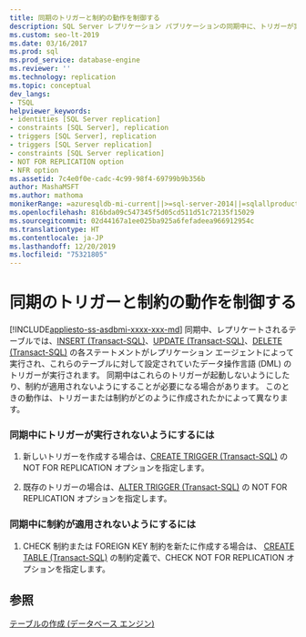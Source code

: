 ```yaml
---
title: 同期のトリガーと制約の動作を制御する
description: SQL Server レプリケーション パブリケーションの同期中に、トリガーが実行されたり、制約が適用されたりしないようにする方法について説明します。
ms.custom: seo-lt-2019
ms.date: 03/16/2017
ms.prod: sql
ms.prod_service: database-engine
ms.reviewer: ''
ms.technology: replication
ms.topic: conceptual
dev_langs:
- TSQL
helpviewer_keywords:
- identities [SQL Server replication]
- constraints [SQL Server], replication
- triggers [SQL Server], replication
- triggers [SQL Server replication]
- constraints [SQL Server replication]
- NOT FOR REPLICATION option
- NFR option
ms.assetid: 7c4e0f0e-cadc-4c99-98f4-69799b9b356b
author: MashaMSFT
ms.author: mathoma
monikerRange: =azuresqldb-mi-current||>=sql-server-2014||=sqlallproducts-allversions
ms.openlocfilehash: 816bda09c547345f5d05cd511d51c72135f15029
ms.sourcegitcommit: 02d44167a1ee025ba925a6fefadeea966912954c
ms.translationtype: HT
ms.contentlocale: ja-JP
ms.lasthandoff: 12/20/2019
ms.locfileid: "75321805"
---
```

# <a name="control-behavior-of-triggers-and-constraints-in-synchronization"></a>同期のトリガーと制約の動作を制御する
[!INCLUDE[appliesto-ss-asdbmi-xxxx-xxx-md](../../includes/appliesto-ss-asdbmi-xxxx-xxx-md.md)]
  同期中、レプリケートされるテーブルでは、[INSERT &#40;Transact-SQL&#41;](../../t-sql/statements/insert-transact-sql.md)、[UPDATE &#40;Transact-SQL&#41;](../../t-sql/queries/update-transact-sql.md)、[DELETE &#40;Transact-SQL&#41;](../../t-sql/statements/delete-transact-sql.md) の各ステートメントがレプリケーション エージェントによって実行され、これらのテーブルに対して設定されていたデータ操作言語 (DML) のトリガーが実行されます。 同期中はこれらのトリガーが起動しないようにしたり、制約が適用されないようにすることが必要になる場合があります。 このときの動作は、トリガーまたは制約がどのように作成されたかによって異なります。  
  
### <a name="to-prevent-triggers-from-executing-during-synchronization"></a>同期中にトリガーが実行されないようにするには  
  
1.  新しいトリガーを作成する場合は、[CREATE TRIGGER &#40;Transact-SQL&#41;](../../t-sql/statements/create-trigger-transact-sql.md) の NOT FOR REPLICATION オプションを指定します。  
  
2.  既存のトリガーの場合は、[ALTER TRIGGER &#40;Transact-SQL&#41;](../../t-sql/statements/alter-trigger-transact-sql.md) の NOT FOR REPLICATION オプションを指定します。  
  
### <a name="to-prevent-constraints-from-being-enforced-during-synchronization"></a>同期中に制約が適用されないようにするには  
  
1.  CHECK 制約または FOREIGN KEY 制約を新たに作成する場合は、 [CREATE TABLE &#40;Transact-SQL&#41;](../../t-sql/statements/create-table-transact-sql.md) の制約定義で、CHECK NOT FOR REPLICATION オプションを指定します。  
  
## <a name="see-also"></a>参照  
 [テーブルの作成 &#40;データベース エンジン&#41;](../../relational-databases/tables/create-tables-database-engine.md)  
  
  
